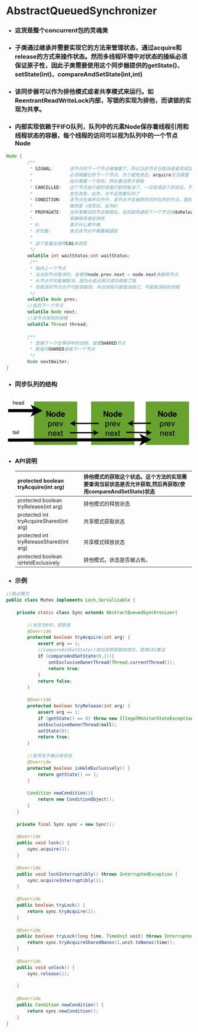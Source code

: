 # AbstractQueuedSynchronizer

* ### 这货是整个concurrent包的灵魂类
* ### 子类通过继承并需要实现它的方法来管理状态，通过acquire和release的方式来操作状态。然而多线程环境中对状态的操纵必须保证原子性，因此子类需要使用这个同步器提供的getState\(\)、setState\(int\)、compareAndSetState\(int,int\)
* ### 该同步器可以作为排他模式或者共享模式来运行。如ReentrantReadWriteLock内部，写锁的实现为排他，而读锁的实现为共享。
* ### 内部实现依赖于FIFO队列，队列中的元素Node保存着线程引用和线程状态的容器，每个线程的访问可以视为队列中的一个节点Node

```java
Node {
        /**
         * SIGNAL:      该节点的下一个节点被堵塞了，所以当前节点在取消或者完成后，
         *              必须唤醒它的下一个节点。为了避免竞态，acquire方法需要
         *              指示需要一个信号。然后重试原子获取
         * CANCELLED:   这个节点由于超时或者打断而取消了。一旦变成这个状态后，不会
         *              发生改变，此外，也不会阻塞队列了
         * CONDITION:   该节点在条件队列中，该节点不会被用作同步队列的节点，直到状态
         *              被改变（改变后，会为0）
         * PROPAGATE:   当共享模式的节点释放后，会将锁传递给下一个节点用doReleaseShared
         *              来确保传递会持续
         * 0:           表示什么都不做
         * 非负数:       表示该节点不需要被通知
         *
         * 这个变量会使用CAS来改变
         */
        volatile int waitStatus;int waitStatus;
         /**
         * 指向上一个节点
         * 当当前节点取消时，会使用node.prev.next = node.next来删除节点
         * 头节点不可能被取消，因为头结点表示成功获取了锁
         * 而取消的节点也不可能获取锁，并且线程只能取消自己，不能取消别的线程
         */
        volatile Node prev;
        //指向下一个节点
        volatile Node next;
        //该节点保存的线程
        volatile Thread thread;

        /**
         * 连接下一个在等待中的线程，或者SHARED节点
         * 取值为SHARED或者下一个节点
         */
        Node nextWaiter;
}
```

* ### 同步队列的结构

### ![](/assets/21.png)

* ### API说明

  | protected boolean tryAcquire\(int arg\) | 排他模式的获取这个状态。这个方法的实现需要查询当前状态是否允许获取,然后再获取\(使用compareAndSetState\)状态 |
  | :--- | :--- |
  | protected boolean tryRelease\(int arg\) | 排他模式的释放状态 |
  | protected int tryAcquireShared\(int arg\) | 共享模式获取状态 |
  | protected int tryReleaseShared\(int arg\) | 共享模式释放状态 |
  | protected boolean isHeldExclusively | 排他模式。状态是否被占有。 |
* ### 示例

```java
//独占模式
public class Mutex implements Lock,Serializable {

    private static class Sync extends AbstractQueuedSynchronizer{

        //状态为0时，获取锁
        @Override
        protected boolean tryAcquire(int arg) {
            assert arg == 1;
            //compareAndSetState()成功说明获取锁成功，使用CAS算法
            if (compareAndSetState(0,1)){
                setExclusiveOwnerThread(Thread.currentThread());
                return true;
            }
            return false;
        }

        @Override
        protected boolean tryRelease(int arg) {
            assert arg == 1;
            if (getState() == 0) throw new IllegalMonitorStateException();
            setExclusiveOwnerThread(null);
            setState(0);
            return true;
        }

        //是否处于被占有状态
        @Override
        protected boolean isHeldExclusively() {
            return getState() == 1;
        }
        
        Condition newCondition(){
            return new ConditionObject();
        }
    }

    private final Sync sync = new Sync();

    @Override
    public void lock() {
        sync.acquire(1);
    }

    @Override
    public void lockInterruptibly() throws InterruptedException {
        sync.acquireInterruptibly(1);
    }

    @Override
    public boolean tryLock() {
        return sync.tryAcquire(1);
    }

    @Override
    public boolean tryLock(long time, TimeUnit unit) throws InterruptedException {
        return sync.tryAcquireSharedNanos(1,unit.toNanos(time));
    }

    @Override
    public void unlock() {
        sync.release(1);

    }

    @Override
    public Condition newCondition() {
        return sync.newCondition();
    }
}
```



